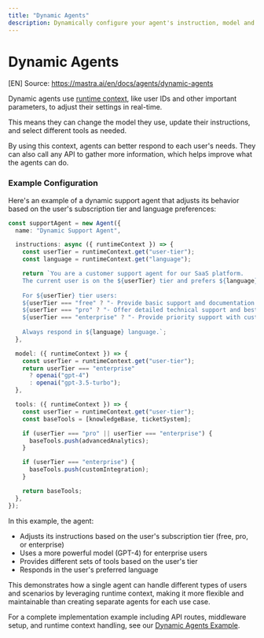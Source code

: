 ```yaml
---
title: "Dynamic Agents"
description: Dynamically configure your agent's instruction, model and tools using runtime context.
---
```


# Dynamic Agents
[EN] Source: https://mastra.ai/en/docs/agents/dynamic-agents

Dynamic agents use [runtime context](./runtime-variables), like user IDs and other important parameters, to adjust their settings in real-time.

This means they can change the model they use, update their instructions, and select different tools as needed.

By using this context, agents can better respond to each user's needs. They can also call any API to gather more information, which helps improve what the agents can do.

### Example Configuration

Here's an example of a dynamic support agent that adjusts its behavior based on the user's subscription tier and language preferences:

```typescript
const supportAgent = new Agent({
  name: "Dynamic Support Agent",

  instructions: async ({ runtimeContext }) => {
    const userTier = runtimeContext.get("user-tier");
    const language = runtimeContext.get("language");

    return `You are a customer support agent for our SaaS platform.
    The current user is on the ${userTier} tier and prefers ${language} language.
    
    For ${userTier} tier users:
    ${userTier === "free" ? "- Provide basic support and documentation links" : ""}
    ${userTier === "pro" ? "- Offer detailed technical support and best practices" : ""}
    ${userTier === "enterprise" ? "- Provide priority support with custom solutions" : ""}
    
    Always respond in ${language} language.`;
  },

  model: ({ runtimeContext }) => {
    const userTier = runtimeContext.get("user-tier");
    return userTier === "enterprise"
      ? openai("gpt-4")
      : openai("gpt-3.5-turbo");
  },

  tools: ({ runtimeContext }) => {
    const userTier = runtimeContext.get("user-tier");
    const baseTools = [knowledgeBase, ticketSystem];

    if (userTier === "pro" || userTier === "enterprise") {
      baseTools.push(advancedAnalytics);
    }

    if (userTier === "enterprise") {
      baseTools.push(customIntegration);
    }

    return baseTools;
  },
});
```

In this example, the agent:

- Adjusts its instructions based on the user's subscription tier (free, pro, or enterprise)
- Uses a more powerful model (GPT-4) for enterprise users
- Provides different sets of tools based on the user's tier
- Responds in the user's preferred language

This demonstrates how a single agent can handle different types of users and scenarios by leveraging runtime context, making it more flexible and maintainable than creating separate agents for each use case.

For a complete implementation example including API routes, middleware setup, and runtime context handling, see our [Dynamic Agents Example](/examples/agents/dynamic-agents).


